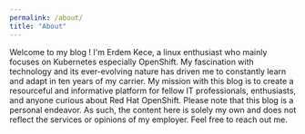 ```yaml
---
permalink: /about/
title: "About"
---
```


Welcome to my blog ! I'm Erdem Kece, a linux enthusiast who mainly focuses on Kubernetes especially OpenShift.
My fascination with technology and its ever-evolving nature has driven me to constantly learn and adapt in ten years of my carrier.
My mission with this blog is to create a resourceful and informative platform for fellow IT professionals, enthusiasts, and anyone curious about Red Hat OpenShift.
Please note that this blog is a personal endeavor. As such, the content here is solely my own and does not reflect the services or opinions of my employer.
Feel free to reach out me.
